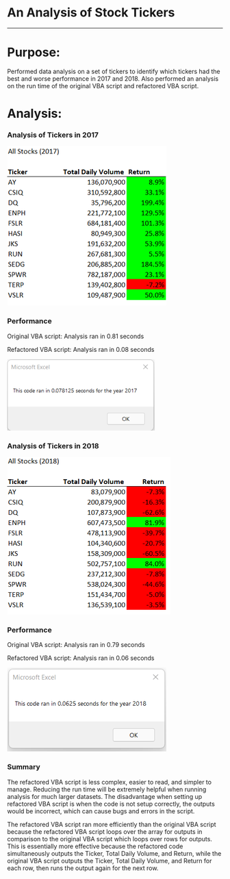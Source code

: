 # An Analysis of Stock Tickers
___
# Purpose:
Performed data analysis on a set of tickers to identify which tickers had the best and worse performance in 2017 and 2018.   Also performed an analysis on the run time of the original VBA script and refactored VBA script.

# Analysis:

### **Analysis of Tickers in 2017**
![2017 Tickers](https://github.com/frlinh/stock-analysis/blob/c45e74f3a7a53e77f367eb688aadfdf18b6c9a29/VBA_Challenge_Tickers_2017.png)

### Performance
Original VBA script: Analysis ran in 0.81 seconds

Refactored VBA script: Analysis ran in 0.08 seconds

![2017 Run Time](https://github.com/frlinh/stock-analysis/blob/c45e74f3a7a53e77f367eb688aadfdf18b6c9a29/VBA_Challenge_2017.png)

### **Analysis of Tickers in 2018**
![2018 Tickers](https://github.com/frlinh/stock-analysis/blob/8d4087f4387c745b9e9f41788f41606823d41f49/VBA_Challenge_Tickers_2018.png)

### Performance
Original VBA script: Analysis ran in 0.79 seconds

Refactored VBA script: Analysis ran in 0.06 seconds

![2018 Run Time](https://github.com/frlinh/stock-analysis/blob/8d4087f4387c745b9e9f41788f41606823d41f49/VBA_Challenge_2018.png)


### **Summary**
The refactored VBA script is less complex, easier to read, and simpler to manage.  Reducing the run time will be extremely helpful when running analysis for much larger datasets.  The disadvantage when setting up refactored VBA script is when the code is not setup correctly, the outputs would be incorrect, which can cause bugs and errors in the script.


The refactored VBA script ran more efficiently than the original VBA script because the refactored VBA script loops over the array for outputs in comparison to the original VBA script which loops over rows for outputs.  This is essentially more effective because the refactored code simultaneously outputs the Ticker, Total Daily Volume, and Return, while the original VBA script outputs the Ticker, Total Daily Volume, and Return for each row, then runs the output again for the next row.
